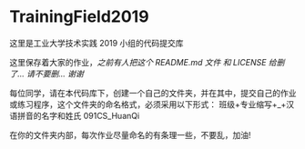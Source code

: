 # TrainingField2019
这里是工业大学技术实践 2019 小组的代码提交库

这里保存着大家的作业，*之前有人把这个 README.md 文件 和 LICENSE 给删了... 请不要删... 谢谢*


每位同学，请在本代码库下，创建一个自己的文件夹，并在其中，提交自己的作业或练习程序，这个文件夹的命名格式，必须采用以下形式：
 班级+专业缩写+_+汉语拼音的名字和姓氏
091CS_HuanQi


在你的文件夹内部，每次作业尽量命名的有条理一些，不要乱，加油!